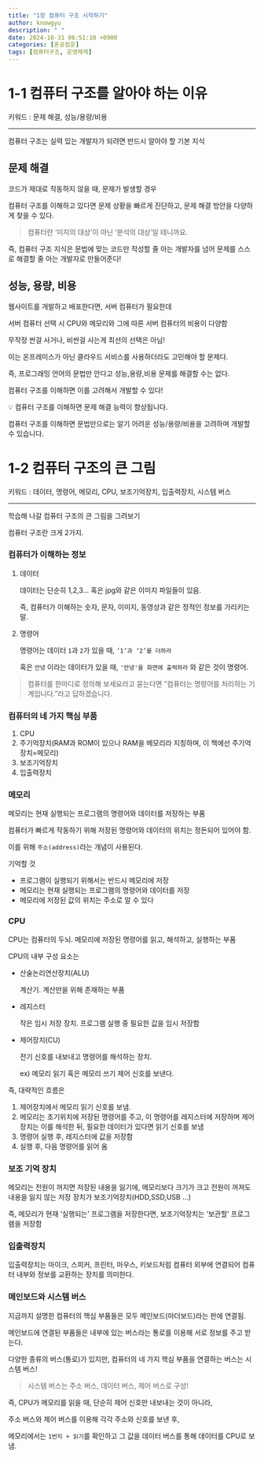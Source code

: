 ```yaml
---
title: "1장 컴퓨터 구조 시작하기"
author: knowgyu
description: " "
date: 2024-10-31 06:51:10 +0900
categories: [혼공컴운]
tags: [컴퓨터구조, 운영체제]
---
```


# 1-1 컴퓨터 구조를 알아야 하는 이유

키워드 : 문제 해결, 성능/용량/비용

---

컴퓨터 구조는 실력 있는 개발자가 되려면 반드시 알아야 할 기본 지식

## 문제 해결

코드가 제대로 작동하지 않을 때, 문제가 발생할 경우

컴퓨터 구조를 이해하고 있다면 문제 상황을 빠르게 진단하고, 문제 해결 방안을 다양하게 찾을 수 있다.

> 컴퓨터란 ‘미지의 대상’이 아닌 ‘분석의 대상’일 테니까요.
> 

즉, 컴퓨터 구조 지식은 문법에 맞는 코드만 작성할 줄 아는 개발자를 넘어 문제를 스스로 해결할 줄 아는 개발자로 만들어준다!

## 성능, 용량, 비용

웹사이트를 개발하고 배포한다면, 서버 컴퓨터가 필요한데

서버 컴퓨터 선택 시 CPU와 메모리와 그에 따른 서버 컴퓨터의 비용이 다양함

무작정 싼걸 사거나, 비싼걸 사는게 최선의 선택은 아님!

이는 온프레미스가 아닌 클라우드 서비스를 사용하더라도 고민해야 할 문제다.

즉, 프로그래밍 언어의 문법만 안다고 성능,용량,비용 문제를 해결할 수는 없다.

컴퓨터 구조를 이해하면 이를 고려해서 개발할 수 있다!

<aside>
💡 컴퓨터 구조를 이해하면 문제 해결 능력이 향상됩니다.

컴퓨터 구조를 이해하면 문법만으로는 알기 어려운 성능/용량/비용을 고려하며 개발할 수 있습니다.

</aside>

# 1-2 컴퓨터 구조의 큰 그림

키워드 : 데이터, 명령어, 메모리, CPU, 보조기억장치, 입출력장치, 시스템 버스

---

학습해 나갈 컴퓨터 구조의 큰 그림을 그려보기

컴퓨터 구조란 크게 2가지.

### 컴퓨터가 이해하는 정보

1. 데이터
    
    데이터는 단순히 1,2,3… 혹은 jpg와 같은 이미지 파일들이 있음.
    
    즉, 컴퓨터가 이해하는 숫자, 문자, 이미지, 동영상과 같은 정적인 정보를 가리키는 말.
    
2. 명령어
    
    명령어는 데이터 `1`과 `2`가 있을 때,  `‘1’과 ‘2’를 더하라` 
    
    혹은 `안녕` 이라는 데이터가 있을 때, `'안녕'을 화면에 출력하라` 와 같은 것이 명령어.
    

> 컴퓨터를 한마디로 정의해 보세요라고 묻는다면
”컴퓨터는 명령어를 처리하는 기계입니다.”라고 답하겠습니다.
> 

### 컴퓨터의 네 가지 핵심 부품

1. CPU
2. 주기억장치(RAM과 ROM이 있으나 RAM을 메모리라 지칭하며, 이 책에선 주기억장치=메모리)
3. 보조기억장치
4. 입출력장치

### 메모리

메모리는 현재 실행되는 프로그램의 명령어와 데이터를 저장하는 부품

컴퓨터가 빠르게 작동하기 위해 저장된 명령어와 데이터의 위치는 정돈되어 있어야 함.

이를 위해 `주소(address)`라는 개념이 사용된다.

기억할 것

- 프로그램이 실행되기 위해서는 반드시 메모리에 저장
- 메모리는 현재 실행되는 프로그램의 명령어와 데이터를 저장
- 메모리에 저장된 값의 위치는 주소로 알 수 있다

### CPU

CPU는 컴퓨터의 두뇌. 메모리에 저장된 명령어를 읽고, 해석하고, 실행하는 부품

CPU의 내부 구성 요소는

- 산술논리연산장치(ALU)
    
    계산기. 계산만을 위해 존재하는 부품
    
- 레지스터
    
    작은 임시 저장 장치. 프로그램 실행 중 필요한 값을 임시 저장함
    
- 제어장치(CU)
    
    전기 신호를 내보내고 명령어를 해석하는 장치.
    
    ex) 메모리 읽기 혹은 메모리 쓰기 제어 신호를 보낸다.
    

즉, 대략적인 흐름은

1. 제어장치에서 메모리 읽기 신호를 보냄.
2. 메모리는 초기위치에 저장된 명령어를 주고,
이 명령어를 레지스터에 저장하며
제어장치는 이를 해석한 뒤, 필요한 데이터가 있다면 읽기 신호를 보냄
3. 명령어 실행 후, 레지스터에 값을 저장함
4. 실행 후, 다음 명령어를 읽어 옴

### 보조 기억 장치

메모리는 전원이 꺼지면 저장된 내용을 잃기에, 메모리보다 크기가 크고 전원이 꺼져도 내용을 잃지 않는 저장 장치가 보조기억장치(HDD,SSD,USB …)

즉, 메모리가 현재 ‘실행되는’ 프로그램을 저장한다면, 보조기억장치는 ‘보관할’ 프로그램을 저장함

### 입출력장치

입출력장치는 마이크, 스피커, 프린터, 마우스, 키보드처럼 컴퓨터 외부에 연결되어 컴퓨터 내부와 정보를 교환하는 장치를 의미한다.

### 메인보드와 시스템 버스

지금까지 설명한 컴퓨터의 핵심 부품들은 모두 메인보드(마더보드)라는 판에 연결됨.

메인보드에 연결된 부품들은 내부에 있는 버스라는 통로를 이용해 서로 정보를 주고 받는다.

다양한 종류의 버스(통로)가 있지만, 컴퓨터의 네 가지 핵심 부품을 연결하는 버스는 시스템 버스!

> 시스템 버스는 주소 버스, 데이터 버스, 제어 버스로 구성!
> 

즉, CPU가 메모리를 읽을 때, 단순히 제어 신호만 내보내는 것이 아니라,

주소 버스와 제어 버스를 이용해 각각 주소와 신호를 보낸 후,

메모리에서는 `1번지 + 읽기`를 확인하고 그 값을 데이터 버스를 통해 데이터를 CPU로 보냄.
